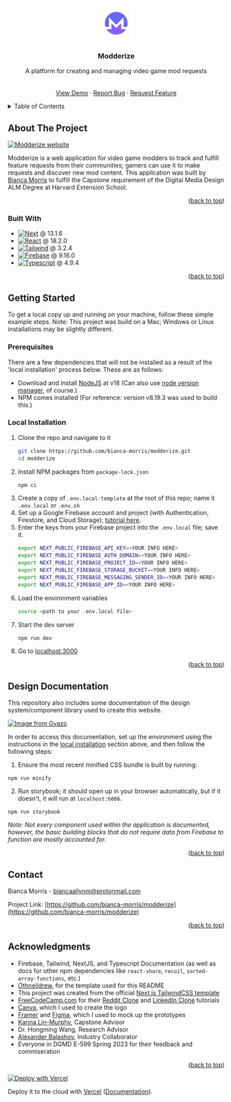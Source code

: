 <a name="readme-top"></a>

<!-- PROJECT LOGO -->
<br />
<div align="center">
  <a href="https://github.com/bianca-morris/modderize">
    <img src="public/modderize_logo.svg" alt="Logo" width="80" height="80">
  </a>

<h3 align="center">Modderize</h3>

  <p align="center">
    A platform for creating and managing video game mod requests
    <br />
    <!-- <a href="https://github.com/bianca-morris/modderize"><strong>Explore the docs »</strong></a> -->
    <br />
    <br />
    <a href="https://github.com/bianca-morris/modderize">View Demo</a>
    ·
    <a href="https://github.com/bianca-morris/modderize/issues">Report Bug</a>
    ·
    <a href="https://github.com/bianca-morris/modderize/issues">Request Feature</a>
  </p>
</div>

<!-- TABLE OF CONTENTS -->
<details>
  <summary>Table of Contents</summary>
  <ol>
    <li>
      <a href="#about-the-project">About The Project</a>
      <ul>
        <li><a href="#built-with">Built With</a></li>
      </ul>
    </li>
    <li>
      <a href="#getting-started">Getting Started</a>
      <ul>
        <li><a href="#prerequisites">Prerequisites</a></li>
        <li><a href="#local-installation">Local Installation</a></li>
      </ul>
    </li>
    <!-- <li><a href="#usage">Usage</a></li> -->
    <li><a href="#design-documentation">Design Documentation</a></li>
    <li><a href="#contact">Contact</a></li>
    <li><a href="#acknowledgments">Acknowledgments</a></li>
  </ol>
</details>

<!-- ABOUT THE PROJECT -->

## About The Project

[![Modderize website](https://i.gyazo.com/c935bc17cb0dbee1291b32ef4a17d026.jpg)](https:www.modderize.me)

Modderize is a web application for video game modders to track and fulfill feature requests from their communities; gamers can use it to make requests and discover new mod content. This application was built by [Bianca Morris](https://www.biancamorris.com/) to fulfill the Capstone requirement of the Digital Media Design ALM Degree at Harvard Extension School.

<p align="right">(<a href="#readme-top">back to top</a>)</p>

### Built With

-   [![Next][Next.js]][Next-url] @ 13.1.6
-   [![React][React.js]][React-url] @ 18.2.0
-   [![Tailwind][Tailwind CSS]][Tailwind-url] @ 3.2.4
-   [![Firebase][Firebase]][Firebase-url] @ 9.16.0
-   [![Typescript][Typescript]][Typescript-url] @ 4.9.4

<p align="right">(<a href="#readme-top">back to top</a>)</p>

<!-- GETTING STARTED -->

## Getting Started

To get a local copy up and running on your machine, follow these simple example steps. Note: This project was build on a Mac; Windows or Linux installations may be slightly different.

### Prerequisites

There are a few dependencies that will not be installed as a result of the 'local installation' process below. These are as follows:

-   Download and install [NodeJS](https://nodejs.dev/en/download/) at v18 (Can also use [node version manager](https://nodejs.org/en/download/package-manager#nvm), of course.)
-   NPM comes installed (For reference: version v8.19.3 was used to build this.)

### Local Installation

1. Clone the repo and navigate to it
    ```sh
    git clone https://github.com/bianca-morris/modderize.git
    cd modderize
    ```
2. Install NPM packages from `package-lock.json`
    ```sh
    npm ci
    ```
3. Create a copy of `.env.local-template` at the root of this repo; name it `.env.local` or `.env.sh`
4. Set up a Google Firebase account and project (with Authentication, Firestore, and Cloud Storage); [tutorial here](https://firebase.google.com/docs/web/setup#create-firebase-project-and-app).
5. Enter the keys from your Firebase project into the `.env.local` file; save it.
    ```sh
    export NEXT_PUBLIC_FIREBASE_API_KEY=<YOUR INFO HERE>
    export NEXT_PUBLIC_FIREBASE_AUTH_DOMAIN=<YOUR INFO HERE>
    export NEXT_PUBLIC_FIREBASE_PROJECT_ID=<YOUR INFO HERE>
    export NEXT_PUBLIC_FIREBASE_STORAGE_BUCKET=<YOUR INFO HERE>
    export NEXT_PUBLIC_FIREBASE_MESSAGING_SENDER_ID=<YOUR INFO HERE>
    export NEXT_PUBLIC_FIREBASE_APP_ID=<YOUR INFO HERE>
    ```
6. Load the environment variables
    ```sh
    source <path to your .env.local file>
    ```
7. Start the dev server
    ```sh
    npm run dev
    ```
8. Go to [localhost:3000](http://localhost:3000/)

<p align="right">(<a href="#readme-top">back to top</a>)</p>

<!-- Design Documentation -->

## Design Documentation

This repository also includes some documentation of the design system/component library used to create this website.

[![Image from Gyazo](https://i.gyazo.com/ed816cf791c6a8c266571c0b51701d35.png)](https://gyazo.com/ed816cf791c6a8c266571c0b51701d35)

In order to access this documentation, set up the environment using the instructions in the [local installation](#local-installation) section above, and then follow the following steps:

1. Ensure the most recent minified CSS bundle is built by running:

```
npm run minify
```

2. Run storybook; it should open up in your browser automatically, but if it doesn't, it will run at `localhost:6006`.

```
npm run storybook
```

_Note: Not every component used within the application is documented, however, the basic building blocks that do not require data from Firebase to function are mostly accounted for._

<p align="right">(<a href="#readme-top">back to top</a>)</p>

<!-- CONTACT -->

## Contact

Bianca Morris - biancaallynm@protonmail.com

Project Link: [https://github.com/bianca-morris/modderize](https://github.com/bianca-morris/modderize)

<p align="right">(<a href="#readme-top">back to top</a>)</p>

<!-- ACKNOWLEDGMENTS -->

## Acknowledgments

-   Firebase, Tailwind, NextJS, and Typescript Documentation (as well as docs for other npm dependencies like `react-share`, `recoil`, `sorted-array-functions`, etc.)
-   [Othneildrew](https://github.com/othneildrew/Best-README-Template), for the template used for this README
-   This project was created from the official [Next.js TailwindCSS template](https://github.com/vercel/next.js/tree/canary/examples/with-tailwindcss)
-   [FreeCodeCamp.com](https://www.freecodecamp.com/) for their [Reddit Clone](https://www.youtube.com/watch?v=rCm5RVYKWVg) and [LinkedIn Clone](https://www.youtube.com/watch?v=HimR8Xtz17U) tutorials
-   [Canva](https://www.canva.com/), which I used to create the logo
-   [Framer](https://www.framer.com/) and [Figma](https://www.figma.com/), which I used to mock up the prototypes
-   [Karina Lin-Murphy](https://teach.extension.harvard.edu/people/karina-lin), Capstone Advisor
-   Dr. Hongming Wang, Research Advisor
-   [Alexander Balashov](https://github.com/alexkb0009), Industry Collaborator
-   Everyone in DGMD E-599 Spring 2023 for their feedback and commiseration

<p align="right">(<a href="#readme-top">back to top</a>)</p>

<!-- MARKDOWN LINKS & IMAGES -->
<!-- https://www.markdownguide.org/basic-syntax/#reference-style-links -->

[Next.js]: https://img.shields.io/badge/next.js-000000?style=for-the-badge&logo=nextdotjs&logoColor=white
[Next-url]: https://nextjs.org/
[React.js]: https://img.shields.io/badge/React-20232A?style=for-the-badge&logo=react&logoColor=61DAFB
[React-url]: https://reactjs.org/
[Tailwind CSS]: https://img.shields.io/badge/Tailwind%20CSS-0c142c?style=for-the-badge&logo=tailwind%20CSS&logoColor=06B6D4
[Tailwind-url]: https://tailwindcss.com/
[Firebase]: https://img.shields.io/badge/Firebase-eceff1?style=for-the-badge&logo=firebase&logoColor=FFCA28
[Firebase-url]: https://firebase.google.com/
[Typescript]: https://img.shields.io/badge/Typescript-3178C6?style=for-the-badge&logo=typescript&logoColor=ffffff
[Typescript-url]: https://www.typescriptlang.org/

[![Deploy with Vercel](https://vercel.com/button)](https://vercel.com/new/git/external?repository-url=https://github.com/bianca-morris/modderize/tree/master&project-name=modderize&repository-name=modderize)

Deploy it to the cloud with [Vercel](https://vercel.com/new?utm_source=github&utm_medium=readme&utm_campaign=next-example) ([Documentation](https://nextjs.org/docs/deployment)).
